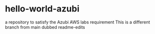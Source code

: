 # hello-world-azubi
a repository to satisfy the Azubi AWS labs  requirement
This is a different branch from main dubbed readme-edits
